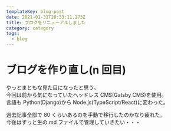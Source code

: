 ```yaml
---
templateKey: blog-post
date: 2021-01-31T20:33:11.273Z
title: ブログをリニューアルしました
category: category
tags:
  - blog
---
```


# ブログを作り直し(n 回目)

やっとまともな見た目になったと思う。  
今回は前から気になっていたヘッドレス CMS(Gatsby CMS)を使用。  
言語も Python(Django)から Node.js(TypeScript/React)に変わった。

過去記事全部で 80 くらいあるのを手動で移行したのかなり疲れた。  
今後はずっと生の.md ファイルで管理していきたい・・・
